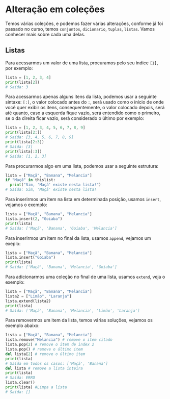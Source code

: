 # Alteração em coleções

Temos várias coleções, e podemos fazer várias alterações, conforme já foi passado no curso, temos `conjuntos`, `dicionario`, `tuplas`, `listas`. Vamos conhecer mais sobre cada uma delas.

## Listas

Para acessarmos um valor de uma lista, procuramos pelo seu índice `[1]`, por exemplo:

```python
lista = [1, 2, 3, 4]
print(lista[2])
# Saída: 3
```

Para acessarmos apenas alguns itens da lista, podemos usar a seguinte sintaxe: `[:]`, o valor colocado antes do `:`, será usado como o início de onde você quer exibir os itens, consequentemente, o valor colocado depois, será até quanto, caso a esquerda fique vazio, será entendido como o primeiro, se o da direita ficar vazio, será considerado o último por exemplo:

```python
lista = [1, 2, 3, 4, 5, 6, 7, 8, 9]
print(lista[2:])
# Saída: [3, 4, 5, 6, 7, 8, 9]
print(lista[2:3])
# Saída: [3]
print(lista[:3])
# Saída: [1, 2, 3]
```

Para procurarmos algo em uma lista, podemos usar a seguinte estrutura:

```python
lista = ["Maçã", "Banana", "Melancia"]
if "Maçã" in thislist:
  print("Sim, 'Maçã' existe nesta lista!")
# Saída: Sim, 'Maçã' existe nesta lista!
```

Para inserirmos um item na lista em determinada posição, usamos `insert`, vejamos o exemplo:

```python
lista = ["Maçã", "Banana", "Melancia"]
lista.insert(2, "Goiaba")
print(lista)
# Saída: ['Maçã', 'Banana', 'Goiaba', 'Melancia']
```

Para inserirmos um item no final da lista, usamos `append`, vejamos um exeplo:

```python
lista = ["Maçã", "Banana", "Melancia"]
lista.insert("Goiaba")
print(lista)
# Saída: ['Maçã', 'Banana', 'Melancia', 'Goiaba']
```

Para adicionarmos uma coleção no final de uma lista, usamos `extend`, veja o exemplo:

```python
lista = ["Maçã", "Banana", "Melancia"]
lista2 = ["Limão", "Laranja"]
lista.extend(lista2)
print(lista)
# Saída: ['Maçã', 'Banana', 'Melancia', 'Limão', 'Laranja']
```

Para removermos um item da lista, temos várias soluções, vejamos os exemplo abaixo:

```python
lista = ["Maçã", "Banana", "Melancia"]
lista.remove("Melancia") # remove o item citado
lista.pop(2) # remove o item de index 2
lista.pop() # remove o último item
del lista[2] # remove o último item
print(lista)
# Saída em todos os casos: ['Maçã', 'Banana']
del lista # remove a lista inteira
print(lista)
# Saída: ERRO
lista.clear()
print(lista) #Limpa a lista
# Saída: []
```
